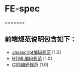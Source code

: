 # FE-spec
=======

## 前端规范说明包含如下：
 
- [Javascript编码规范](javascript-style-guide.md) [1.0]
- [HTML编码规范](html-style-guide.md) [1.0]
- [CSS编码规范](css-style-guide.md) [1.0]



